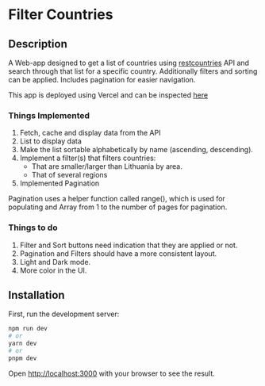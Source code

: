 # Filter Countries

## Description

A Web-app designed to get a list of countries using [restcountries](https://restcountries.com/) API and search through that list for a specific country. Additionally filters and sorting can be applied. Includes pagination for easier navigation.

This app is deployed using Vercel and can be inspected [here](https://filter-countries.vercel.app/)

### Things Implemented
  
1. Fetch, cache and display data from the API
2. List to display data
3. Make the list sortable alphabetically by name (ascending, descending).
4. Implement a filter(s) that filters countries: 
   - That are smaller/larger than Lithuania by area.
   - That of several regions
5. Implemented Pagination

Pagination uses a helper function called range(), which is used for populating and Array from 1 to the number of pages for pagination. 

### Things to do

1. Filter and Sort buttons need indication that they are applied or not.
2. Pagination and Filters should have a more consistent layout.
3. Light and Dark mode.
4. More color in the UI.

## Installation

First, run the development server:

```bash
npm run dev
# or
yarn dev
# or
pnpm dev
```

Open [http://localhost:3000](http://localhost:3000) with your browser to see the result.

